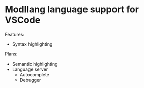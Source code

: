 # Modllang language support for VSCode

Features:
* Syntax highlighting

Plans:
* Semantic highlighting
* Language server
    + Autocomplete
    + Debugger
